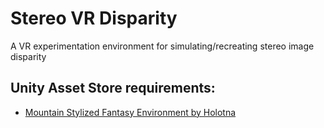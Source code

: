 # Stereo VR Disparity

A VR experimentation environment for simulating/recreating stereo image disparity 
## Unity Asset Store requirements:
- [Mountain Stylized Fantasy Environment by Holotna](https://assetstore.unity.com/packages/3d/environments/landscapes/mountain-stylized-fantasy-environment-307488)
